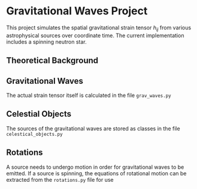 # Gravitational Waves Project
This project simulates the spatial gravitational strain tensor $h_{ij}$ from various astrophysical sources over coordinate time. The current implementation includes a spinning neutron star. 

## Theoretical Background

## Gravitational Waves
The actual strain tensor itself is calculated in the file `grav_waves.py`

## Celestial Objects
The sources of the gravitational waves are stored as classes in the file `celestical_objects.py`

## Rotations
A source needs to undergo motion in order for gravitational waves to be emitted. If a source is spinning, the equations of rotational motion can be extracted from the `rotations.py` file for use
